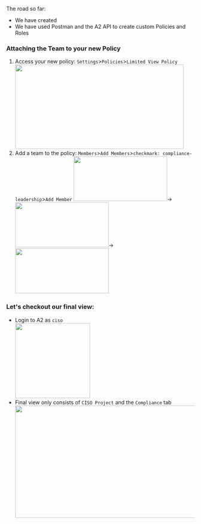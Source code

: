 The road so far:
- We have created
- We have used Postman and the A2 API to create custom Policies and Roles


### Attaching the Team to your new Policy
1. Access your new policy: `Settings`>`Policies`>`Limited View Policy`  
<kbd><img src="https://raw.githubusercontent.com/danf425/ChefAutomate_LimitViewability/master/images/a2-newpolicies.png" width="450" height="225"></kbd>   
2. Add a team to the policy: `Members`>`Add Members`>`checkmark: compliance-leadership`>`Add Member`
<kbd><img src="https://raw.githubusercontent.com/danf425/ChefAutomate_LimitViewability/master/images/a2-newpolicy-member.png" width="250" height="120"></kbd>→<kbd><img src="https://raw.githubusercontent.com/danf425/ChefAutomate_LimitViewability/master/images/a2-newpolicy-addmember.png" width="250" height="120"></kbd>→<kbd><img src="https://raw.githubusercontent.com/danf425/ChefAutomate_LimitViewability/master/images/a2-members-addcompliance.png" width="250" height="120"></kbd>  


### Let's checkout our final view:
- Login to A2 as `ciso`  
<kbd><img src="https://raw.githubusercontent.com/danf425/ChefAutomate_LimitViewability/master/images/a2-newpolicy-member.png" width="200" height="200"></kbd>
- Final view only consists of `CISO Project` and the `Compliance` tab  
<kbd><img src="https://raw.githubusercontent.com/danf425/ChefAutomate_LimitViewability/master/images/a2-cisoview.png" width="600" height="300"></kbd>